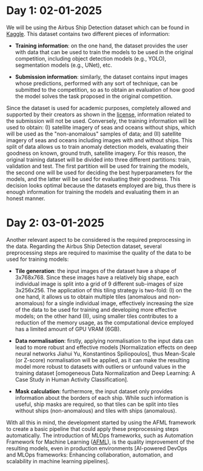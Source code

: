 # Day 1: 02-01-2025

We will be using the Airbus Ship Detection dataset which can be found in [Kaggle](https://www.kaggle.com/competitions/airbus-ship-detection). This dataset contains two different pieces of information:

* **Training information**: on the one hand, the dataset provides the user with data that can be used to train the models to be used in the original competition, including object detection models (e.g., YOLO), segmentation models (e.g.,  UNet), etc.

* **Submission information**: similarly, the dataset contains input images whose predictions, performed with any sort of technique, can be submitted to the competition, so as to obtain an evaluation of how good the model solves the task proposed in the original competition.

Since the dataset is used for academic purposes, completely allowed and supported by their creators as shown in the [license](https://www.kaggle.com/competitions/airbus-ship-detection), information related to the submission will not be used. Conversely, the training information will be used to obtain: (I) satellite imagery of seas and oceans without ships, which will be used as the "non-anomalous" samples of data; and (II) satellite imagery of seas and oceans including images with and without ships. This split of data allows us to train anomaly detection models, evaluating their goodness on known, ground truth, satellite imagery. For this reason, the original training dataset will be divided into three different partitions: train, validation and test. The first partition will be used for training the models, the second one will be used for deciding the best hyperparameters for the models, and the latter will be used for evaluating their goodness. This decision looks optimal because the datasets employed are big, thus there is enough information for training the models and evaluating them in an honest manner.

# Day 2: 03-01-2025

Another relevant aspect to be considered is the required preprocessing in the data. Regarding the Airbus Ship Detection dataset, several preprocessing steps are required to maximise the quality of the data to be used for training models:

* **Tile generation**: the input images of the dataset have a shape of 3x768x768. Since these images have a relatively big shape, each individual image is split into a grid of 9 different sub-images of size 3x256x256. The application of this tiling strategy is two-fold: (I) on the one hand, it allows us to obtain multiple tiles (anomalous and non-anomalous) for a single individual image, effectively increasing the size of the data to be used for training and developing more effective models; on the other hand (II), using smaller tiles contributes to a reduction of the memory usage, as the computational device employed has a limited amount of GPU VRAM (6GB).

* **Data normalisation**: firstly, applying normalisation to the input data can lead to more robust and effective models [Normalization effects on deep neural networks Jiahui Yu, Konstantinos Spiliopoulos], thus Mean-Scale (or Z-score) normalisation will be applied, as it can make the resulting model more robust to datasets with outliers or unfound values in the training dataset [omogeneous Data Normalization and Deep Learning: A Case Study in Human Activity Classification].

* **Mask calculation**: furthermore, the input dataset only provides information about the borders of each ship. While such information is useful, ship masks are required, so that tiles can be split into tiles without ships (non-anomalous) and tiles with ships (anomalous).

With all this in mind, the development started by using the AFML framework to create a basic pipeline that could apply these preprocessing steps automatically. The introduction of MLOps frameworks, such as Automation Framework for Machine Learning ([AFML](https://github.com/AlbertoVelascoMata/afml)), is the quality improvement of the resulting models, even in production environments [AI-powered DevOps and MLOps frameworks: Enhancing collaboration, automation, and scalability in machine learning pipelines].